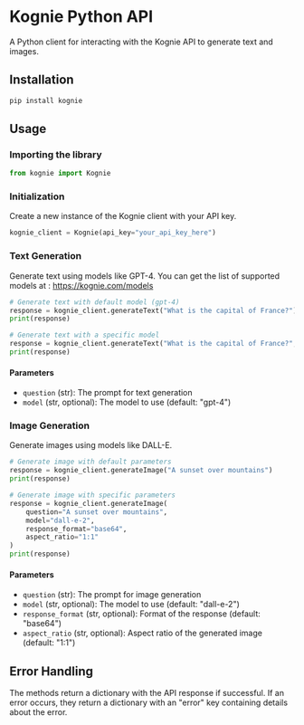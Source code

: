 # Kognie Python API

A Python client for interacting with the Kognie API to generate text and images.

## Installation

```bash
pip install kognie
```

## Usage

### Importing the library

```python
from kognie import Kognie
```

### Initialization

Create a new instance of the Kognie client with your API key.

```python
kognie_client = Kognie(api_key="your_api_key_here")
```

### Text Generation

Generate text using models like GPT-4.
You can get the list of supported models at : https://kognie.com/models

```python
# Generate text with default model (gpt-4)
response = kognie_client.generateText("What is the capital of France?")
print(response)

# Generate text with a specific model
response = kognie_client.generateText("What is the capital of France?", model="gpt-4o")
print(response)
```

#### Parameters

- `question` (str): The prompt for text generation
- `model` (str, optional): The model to use (default: "gpt-4")

### Image Generation

Generate images using models like DALL-E.

```python
# Generate image with default parameters
response = kognie_client.generateImage("A sunset over mountains")
print(response)

# Generate image with specific parameters
response = kognie_client.generateImage(
    question="A sunset over mountains",
    model="dall-e-2", 
    response_format="base64", 
    aspect_ratio="1:1"
)
print(response)
```

#### Parameters

- `question` (str): The prompt for image generation
- `model` (str, optional): The model to use (default: "dall-e-2")
- `response_format` (str, optional): Format of the response (default: "base64")
- `aspect_ratio` (str, optional): Aspect ratio of the generated image (default: "1:1")

## Error Handling

The methods return a dictionary with the API response if successful. If an error occurs, they return a dictionary with an "error" key containing details about the error.
